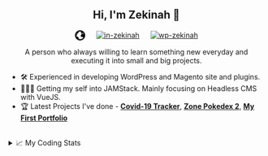 <h2 align="center">Hi, I'm Zekinah 👋</h2>
<p align="center">
<a href="https://www.zekinahlecaros.com/" target="blank"><img align="center" src=https://raw.githubusercontent.com/iconic/open-iconic/master/svg/globe.svg alt="zekinalecaros.com" height="20" width="20" /></a>
&emsp;
<a href="https://ph.linkedin.com/in/zekinah" target="blank"><img align="center" src=https://cdn.jsdelivr.net/npm/simple-icons@3.0.1/icons/linkedin.svg alt="in-zekinah" height="20" width="20" /></a>
  &emsp;
<a href="https://profiles.wordpress.org/zekinah/" target="blank"><img align="center" src=https://cdn.jsdelivr.net/npm/simple-icons@3.0.1/icons/wordpress.svg alt="wp-zekinah" height="20" width="20" /></a>
</p>
<p align="center">
A person who always willing to learn something new everyday and executing it into small and big projects.
</p>

- 🛠 Experienced in developing WordPress and Magento site and plugins.
- 👩🏻‍💻 Getting my self into JAMStack. Mainly focusing on Headless CMS with VueJS.
- 🏆 Latest Projects I've done - **[Covid-19 Tracker](https://github.com/zekinah/pandemiccovid-19)**, **[Zone Pokedex 2](https://github.com/zekinah/zone-pokedex2)**, **[My First Portfolio](https://github.com/zekinah/iamzekinah)** 
<br><br>

<details>
    <summary>📈 My Coding Stats</summary>
<!--START_SECTION:waka-->
**I'm an Early 🐤** 

```text
🌞 Morning    68 commits     █░░░░░░░░░░░░░░░░░░░░░░░░   7.49% 
🌆 Daytime    473 commits    █████████████░░░░░░░░░░░░   52.09% 
🌃 Evening    347 commits    █████████░░░░░░░░░░░░░░░░   38.22% 
🌙 Night      20 commits     ░░░░░░░░░░░░░░░░░░░░░░░░░   2.2%

```
📅 **I'm Most Productive on Wednesday** 

```text
Monday       135 commits    ███░░░░░░░░░░░░░░░░░░░░░░   14.87% 
Tuesday      133 commits    ███░░░░░░░░░░░░░░░░░░░░░░   14.65% 
Wednesday    147 commits    ████░░░░░░░░░░░░░░░░░░░░░   16.19% 
Thursday     125 commits    ███░░░░░░░░░░░░░░░░░░░░░░   13.77% 
Friday       135 commits    ███░░░░░░░░░░░░░░░░░░░░░░   14.87% 
Saturday     129 commits    ███░░░░░░░░░░░░░░░░░░░░░░   14.21% 
Sunday       104 commits    ██░░░░░░░░░░░░░░░░░░░░░░░   11.45%

```


📊 **This Week I Spent My Time On** 

```text
💬 Programming Languages: 
Text                     4 hrs 3 mins        ████████████████████░░░░░   82.43% 
HTML                     30 mins             ██░░░░░░░░░░░░░░░░░░░░░░░   10.26% 
CSS                      15 mins             █░░░░░░░░░░░░░░░░░░░░░░░░   5.4% 
Markdown                 3 mins              ░░░░░░░░░░░░░░░░░░░░░░░░░   1.08% 
JSON                     2 mins              ░░░░░░░░░░░░░░░░░░░░░░░░░   0.78%

```

**I Mostly Code in PHP** 

```text
PHP                      25 repos            ██████████████░░░░░░░░░░░   56.82% 
JavaScript               5 repos             ██░░░░░░░░░░░░░░░░░░░░░░░   11.36% 
HTML                     5 repos             ██░░░░░░░░░░░░░░░░░░░░░░░   11.36% 
CSS                      5 repos             ██░░░░░░░░░░░░░░░░░░░░░░░   11.36% 
Vue                      4 repos             ██░░░░░░░░░░░░░░░░░░░░░░░   9.09%

```



<!--END_SECTION:waka-->
</details>

